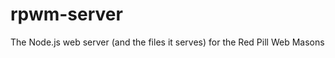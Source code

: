 rpwm-server
===========

The Node.js web server (and the files it serves) for the Red Pill Web Masons